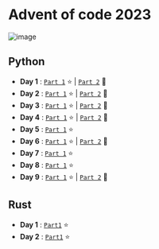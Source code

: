 # Advent of code 2023

![image](https://github.com/valentinefleith/advent-of-code-2023/assets/125041345/b5de1ec2-92da-4d22-9660-a242fcc0cc45)






## Python


- **Day 1** : [`Part 1`](/python/day-1/part1.py)  :star: | [`Part 2`](/python/day-1/part2.py) :star2:
- **Day 2** : [`Part 1`](/python/day-2/part1.py)  :star: | [`Part 2`](/python/day-2/part2.py) :star2:
- **Day 3** : [`Part 1`](/python/day-3/part1.py)  :star: | [`Part 2`](/python/day-3/part2.py) :star2:
- **Day 4** : [`Part 1`](/python/day-4/part1.py)  :star: | [`Part 2`](/python/day-4/part2.py) :star2:
- **Day 5** : [`Part 1`](/python/day-5/part1.py)  :star:
- **Day 6** : [`Part 1`](/python/day-6/part1.py)  :star: | [`Part 2`](/python/day-6/part2.py) :star2:
- **Day 7** : [`Part 1`](/python/day-7/part1.py)  :star:
- **Day 8** : [`Part 1`](/python/day-8/part1.py)  :star:
- **Day 9** : [`Part 1`](/python/day-9/part1.py)  :star: | [`Part 2`](/python/day-9/part2.py) :star2:

## Rust

- **Day 1** : [`Part1`](/rust/day-1a/src/main.rs) :star:
- **Day 2** : [`Part1`](/rust/day-2a/src/main.rs) :star:
